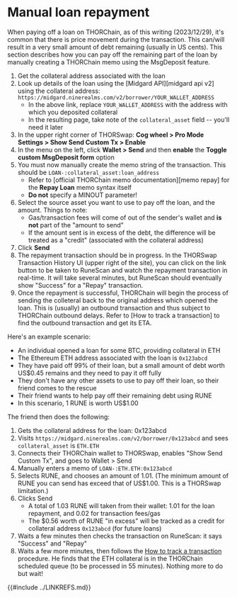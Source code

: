 # Manual loan repayment

When paying off a loan on THORChain, as of this writing (2023/12/29), it's common that there is price movement during the transaction.  This can/will result in a very small amount of debt remaining (usually in US cents).  This section describes how you can pay off the remaining part of the loan by manually creating a THORChain memo using the MsgDeposit feature.

1. Get the collateral address associated with the loan
1. Look up details of the loan using the [Midgard API][midgard api v2] using the collateral address: `https://midgard.ninerealms.com/v2/borrower/YOUR_WALLET_ADDRESS`
   - In the above link, replace `YOUR_WALLET_ADDRESS` with the address with which you deposited collateral
   - In the resulting page, take note of the `collateral_asset` field -- you'll need it later
1. In the upper right corner of THORSwap: **Cog wheel > Pro Mode Settings > Show Send Custom Tx > Enable**
1. In the menu on the left, click **Wallet > Send** and then **enable** the **Toggle custom MsgDeposit form** option
1. You must now manually create the memo string of the transaction.  This should be `LOAN-:collateral_asset:loan_address`
   - Refer to [official THORChain memo documentation][memo repay] for the **Repay Loan** memo syntax itself
   - **Do not** specify a MINOUT parameter!
1. Select the source asset you want to use to pay off the loan, and the amount.  Things to note:
   - Gas/transaction fees will come of out of the sender's wallet and **is not** part of the "amount to send"
   - If the amount sent is in excess of the debt, the difference will be treated as a "credit" (associated with the collateral address)
1. Click **Send**
1. The repayment transaction should be in progress.  In the THORSwap Transaction History UI (upper right of the site), you can click on the link button to be taken to RuneScan and watch the repayment transaction in real-time.  It will take several minutes, but RuneScan should eventually show "Success" for a "Repay" transaction.
1. Once the repayment is successful, THORChain will begin the process of sending the colleteral back to the original address which opened the loan.  This is (usually) an outbound transaction and thus subject to THORChain outbound delays.  Refer to [How to track a transaction] to find the outbound transaction and get its ETA.

Here's an example scenario:

- An individual opened a loan for some BTC, providing collateral in ETH
- The Ethereum ETH address associated with the loan is `0x123abcd`
- They have paid off 99% of their loan, but a small amount of debt worth US$0.45 remains and they need to pay it off fully
- They don't have any other assets to use to pay off their loan, so their friend comes to the rescue
- Their friend wants to help pay off their remaining debt using RUNE
- In this scenario, 1 RUNE is worth US$1.00

The friend then does the following:

1. Gets the collateral address for the loan: 0x123abcd
1. Visits `https://midgard.ninerealms.com/v2/borrower/0x123abcd` and sees `collateral_asset` is `ETH.ETH`
1. Connects their THORChain wallet to THORSwap, enables "Show Send Custom Tx", and goes to Wallet > Send
1. Manually enters a memo of `LOAN-:ETH.ETH:0x123abcd`
1. Selects RUNE, and chooses an amount of 1.01.  (The minimum amount of RUNE you can send has exceed that of US$1.00.  This is a THORSwap limitation.)
1. Clicks Send
   - A total of 1.03 RUNE will taken from their wallet: 1.01 for the loan repayment, and 0.02 for transaction fees/gas
   - The $0.56 worth of RUNE "in excess" will be tracked as a credit for collateral address `0x123abcd` (for future loans)
1. Waits a few minutes then checks the transaction on RuneScan: it says "Success" and "Repay"
1. Waits a few more minutes, then follows the [How to track a transaction](#how-to-track-a-transaction) procedure.  He finds that the ETH collateral is in the THORChain scheduled queue (to be processed in 55 minutes).  Nothing more to do but wait!

{{#include ../LINKREFS.md}}

